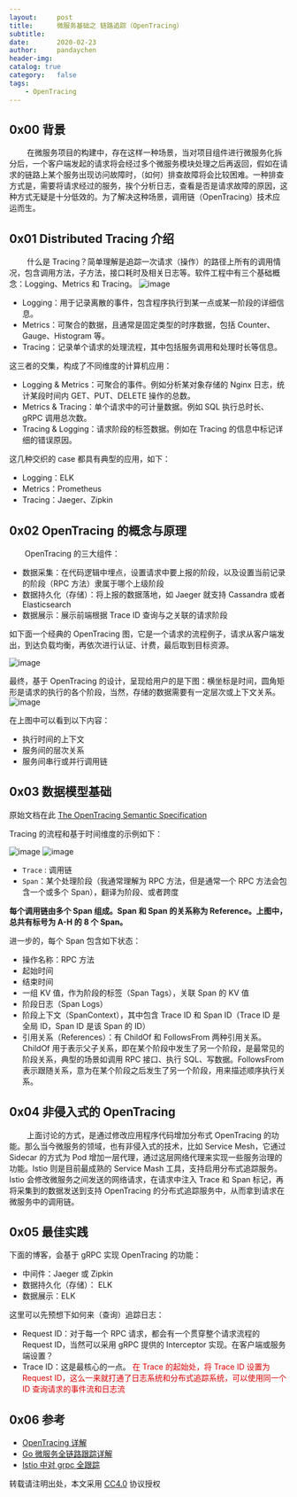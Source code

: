 ```yaml
---
layout:     post
title:      微服务基础之 链路追踪（OpenTracing）
subtitle:
date:       2020-02-23
author:     pandaychen
header-img:
catalog: true
category:   false
tags:
    - OpenTracing
---
```


##	0x00	背景
&emsp;&emsp; 在微服务项目的构建中，存在这样一种场景，当对项目组件进行微服务化拆分后，一个客户端发起的请求将会经过多个微服务模块处理之后再返回，假如在请求的链路上某个服务出现访问故障时，（如何）排查故障将会比较困难。一种排查方式是，需要将请求经过的服务，挨个分析日志，查看是否是请求故障的原因，这种方式无疑是十分低效的。为了解决这种场景，调用链（OpenTracing）技术应运而生。

##  0x01	Distributed Tracing 介绍
&emsp;&emsp; 什么是 Tracing？简单理解是追踪一次请求（操作）的路径上所有的调用情况，包含调用方法，子方法，接口耗时及相关日志等。软件工程中有三个基础概念：Logging、Metrics 和 Tracing。
![image](https://s2.ax1x.com/2020/02/25/3tba5Q.png)

*	Logging：用于记录离散的事件，包含程序执行到某一点或某一阶段的详细信息。
*	Metrics：可聚合的数据，且通常是固定类型的时序数据，包括 Counter、Gauge、Histogram 等。
*	Tracing：记录单个请求的处理流程，其中包括服务调用和处理时长等信息。

这三者的交集，构成了不同维度的计算机应用：

*	Logging & Metrics：可聚合的事件。例如分析某对象存储的 Nginx 日志，统计某段时间内 GET、PUT、DELETE 操作的总数。
*	Metrics & Tracing：单个请求中的可计量数据。例如 SQL 执行总时长、gRPC 调用总次数。
*	Tracing & Logging：请求阶段的标签数据。例如在 Tracing 的信息中标记详细的错误原因。

这几种交织的 case 都具有典型的应用，如下：

*	Logging：ELK
*	Metrics：Prometheus
*	Tracing：Jaeger、Zipkin


##  0x02	OpenTracing 的概念与原理
&emsp;&emsp;OpenTracing 的三大组件：
*	数据采集：在代码逻辑中埋点，设置请求中要上报的阶段，以及设置当前记录的阶段（RPC 方法）隶属于哪个上级阶段
*	数据持久化（存储）：将上报的数据落地，如 Jaeger 就支持 Cassandra 或者 Elasticsearch
*	数据展示：展示前端根据 Trace ID 查询与之关联的请求阶段

如下面一个经典的 OpenTracing 图，它是一个请求的流程例子，请求从客户端发出，到达负载均衡，再依次进行认证、计费，最后取到目标资源。

![image](https://s2.ax1x.com/2020/02/26/3UKbQJ.png)

最终，基于 OpenTracing 的设计，呈现给用户的是下图：横坐标是时间，圆角矩形是请求的执行的各个阶段，当然，存储的数据需要有一定层次或上下文关系。
![image](https://s2.ax1x.com/2020/02/26/3UQPhT.png)

在上图中可以看到以下内容：
*	执行时间的上下文
*	服务间的层次关系
*	服务间串行或并行调用链

##  0x03	数据模型基础
原始文档在此 [The OpenTracing Semantic Specification](https://github.com/opentracing/specification/blob/master/specification.md)

Tracing 的流程和基于时间维度的示例如下：

![image](https://s2.ax1x.com/2020/02/26/3UQcbn.png)
![image](https://s2.ax1x.com/2020/02/26/3Ud6r6.png)

*	`Trace` : 调用链
*	`Span`：某个处理阶段（我通常理解为 RPC 方法，但是通常一个 RPC 方法会包含一个或多个 Span），翻译为阶段、或者跨度

**每个调用链由多个 Span 组成。Span 和 Span 的关系称为 Reference。上图中，总共有标号为 A-H 的 8 个 Span。**

进一步的，每个 Span 包含如下状态：
*	操作名称：RPC 方法
*	起始时间
*	结束时间
*	一组 KV 值，作为阶段的标签（Span Tags），关联 Span 的 KV 值
*	阶段日志（Span Logs）
*	阶段上下文（SpanContext），其中包含 Trace ID 和 Span ID（Trace ID 是全局 ID，Span ID 是该 Span 的 ID）
*	引用关系（References）：有 ChildOf 和 FollowsFrom 两种引用关系。ChildOf 用于表示父子关系，即在某个阶段中发生了另一个阶段，是最常见的阶段关系，典型的场景如调用 RPC 接口、执行 SQL、写数据。FollowsFrom 表示跟随关系，意为在某个阶段之后发生了另一个阶段，用来描述顺序执行关系。

##  0x04	非侵入式的 OpenTracing
&emsp;&emsp; 上面讨论的方式，是通过修改应用程序代码增加分布式 OpenTracing 的功能。那么当今微服务的领域，也有非侵入式的技术，比如 Service Mesh，它通过 Sidecar 的方式为 Pod 增加一层代理，通过这层网络代理来实现一些服务治理的功能。Istio 则是目前最成熟的 Service Mash 工具，支持启用分布式追踪服务。Istio 会修改微服务之间发送的网络请求，在请求中注入 Trace 和 Span 标记，再将采集到的数据发送到支持 OpenTracing 的分布式追踪服务中，从而拿到请求在微服务中的调用链。

##	0x05	最佳实践
下面的博客，会基于 gRPC 实现 OpenTracing 的功能：
*	中间件：Jaeger 或 Zipkin
*	数据持久化（存储）： ELK
*	数据展示：ELK

这里可以先预想下如何来（查询）追踪日志：
*	Request ID：对于每一个 RPC 请求，都会有一个贯穿整个请求流程的 Request ID，当然可以采用 gRPC 提供的 Interceptor 实现。在客户端或服务端设置？
*	Trace ID：这是最核心的一点。<font color="#dd0000"> 在 Trace 的起始处，将 Trace ID 设置为 Request ID，这么一来就打通了日志系统和分布式追踪系统，可以使用同一个 ID 查询请求的事件流和日志流 </font><br/>



##  0x06 参考
-   [OpenTracing 详解](https://pjw.io/articles/2018/05/08/opentracing-explanations/#section-3)
-   [Go 微服务全链路跟踪详解](https://jfeng45.github.io/posts/go_opentracing/)
-   [Istio 中对 grpc 全跟踪](http://www.gameapp.club/2018/11/23/istio-grpc-opentracing/)

转载请注明出处，本文采用 [CC4.0](http://creativecommons.org/licenses/by-nc-nd/4.0/) 协议授权